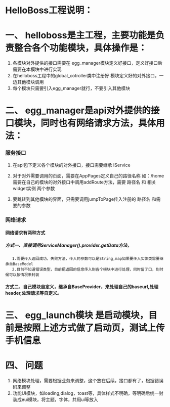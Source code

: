 
# HelloBoss工程说明：

# 一、 helloboss是主工程，主要功能是负责整合各个功能模块，具体操作是：
  1. 各模块对外提供的接口需要在 egg_manager模块定义好接口，定义好接口后需要在本模块中进行实现
  2. 在helloboss工程中的global_cotroller类中注册好 模块定义好的对外接口，一边其他模块调用
  3. 每个模块只需要引入egg_manager就行，不要引入其他模块

# 二、 egg_manager是api对外提供的接口模块，同时也有网络请求方法，具体用法：
 ### 服务接口
  1. 在api包下定义各个模块的对外接口，接口需要继承 IService
  2. 对于对外需要调用的页面，需要在AppPages定义自己的路径名称  如：/home
     需要在自己的模块的对外接口中调用addRoute方法，需要 路径名 和 相关widget实例 两个参数
     
  3. 要跳转到其他模块的界面，只需要调用jumpToPage传入注册的 路径名 和需要的参数
 ### 网络请求
  #### 网络请求有两种方式
  ##### 方式一、直接调用ServiceManager().provider.getData<T>方法，
       1.需要传入返回成功，失败方法，传入的参数可以是String,map如果要传入实体类需要继承自BaseModel
       2.目前不知道错误类型，目前把返回的信息传入到各个模块中进行处理，同时留了口，到时候可以按情况来封装
  ####  方式二、自己模块自定义，继承自BaseProvider，来处理自己的baseurl,处理header,处理请求等自定义。

# 三、 egg_launch模块 是启动模块，目前是按照上述方式做了启动页，测试上传手机信息

# 四、 问题
  1. 网络模块处理，需要根据业务来调整，这个放在后续，接口都有了，根据错误码来调整
  2. 功能UI模块，如loading,dialog，toast等，具体样式不明确，等明确后统一封装成eui模块，将主题，字体，共用ui等放入


  
  
